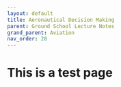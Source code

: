 ```yaml
---
layout: default
title: Aeronautical Decision Making
parent: Ground School Lecture Notes
grand_parent: Aviation
nav_order: 28
---
```


# This is a test page